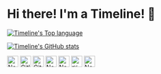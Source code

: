 # Hi there! I'm a Timeline! 👋
[![Timeline's Top language](https://github-readme-stats.vercel.app/api/top-langs?username=Nep-Timeline&bg_color=30,e96443,904e95&title_color=fff&text_color=fff&count_private=true&hide_border=true)](https://github.com/anuraghazra/github-readme-stats)

[![Timeline's GitHub stats](https://github-readme-stats.vercel.app/api?username=Nep-Timeline&bg_color=30,e96443,904e95&title_color=fff&text_color=fff&count_private=true&hide_border=true)](https://github.com/anuraghazra/github-readme-stats)

[<img height="26" src="https://shields.io/badge/Nep_Timeline-000000.svg?style=flat-square&logo=X" alt="Nep_Timeline" />](https://x.com/Nep_Timeline)
[<img height="26" src="https://shields.io/badge/Nep_Timeline-000000.svg?style=flat-square&logo=Gitlab" alt="Gitlab" />](https://gitlab.com/Nep_Timeline)
[<img height="26" src="https://shields.io/badge/Nep_Timeline-000000.svg?style=flat-square&logo=Gitlab" alt="Gitgud" />](https://gitgud.io/Nep_Timeline)
[<img height="26" src="https://shields.io/badge/Nep_Timeline-ffffff.svg?style=flat-square&logo=discord" alt="Nep_Timeline" />](https://discord.com/)
[<img height="26" src="https://shields.io/badge/Nep_Timeline-ffffff.svg?style=flat-square&logo=telegram" alt="Nep_Timeline" />](https://t.me/nep_timeline)
[<img height="26" src="https://shields.io/badge/Nep_Timeline-000000.svg?style=flat-square&logo=steam" alt="咲夜Sakura" />](https://steamcommunity.com/id/Sakion_Sakura/)
[<img height="26" src="https://shields.io/badge/Nep_Timeline-000000.svg?style=flat-square&logo=threads" alt="Nep_Timeline" />](https://threads.net/Nep_Timeline)
